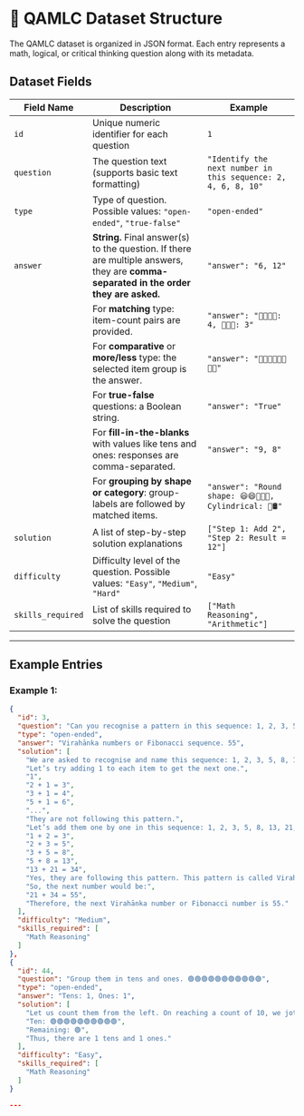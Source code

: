 # 📁 QAMLC Dataset Structure

The QAMLC dataset is organized in JSON format. Each entry represents a math, logical, or critical thinking question along with its metadata.

## Dataset Fields

| Field Name        | Description                                                                               | Example                                                        |
|-------------------|-------------------------------------------------------------------------------------------|----------------------------------------------------------------|
| `id`              | Unique numeric identifier for each question                                                | `1`                                                            |
| `question`        | The question text (supports basic text formatting)                                         | `"Identify the next number in this sequence: 2, 4, 6, 8, 10"`  |
| `type`            | Type of question. Possible values: `"open-ended"`, `"true-false"`                          | `"open-ended"`                                                 |
| `answer`          | **String.** Final answer(s) to the question. If there are multiple answers, they are **comma-separated in the order they are asked.**        | `"answer": "6, 12"`                                                                                       |
|                   | For **matching** type: item-count pairs are provided.                                                                                         | `"answer": "🍪🍪🍪🍪: 4, 🍔🍔🍔: 3"`                                                                        |
|                   | For **comparative** or **more/less** type: the selected item group is the answer.                                                            | `"answer": "🍍🍍🍍🍍🍍🍍🍍🍍"`                                                                               |
|                   | For **true-false** questions: a Boolean string.                                                                                               | `"answer": "True"`                                                                                        |
|                   | For **fill-in-the-blanks** with values like tens and ones: responses are comma-separated.                                                    | `"answer": "9, 8"`                                                                                        |
|                   | For **grouping by shape or category**: group-labels are followed by matched items.                                                           | `"answer": "Round shape: 😃😄🌝🍪🏀, Cylindrical: 🔋🛢️"`                                                    |                                                        |
| `solution`        | A list of step-by-step solution explanations                                               | `["Step 1: Add 2", "Step 2: Result = 12"]`                      |
| `difficulty`      | Difficulty level of the question. Possible values: `"Easy"`, `"Medium"`, `"Hard"`           | `"Easy"`                                                       |
| `skills_required` | List of skills required to solve the question                                              | `["Math Reasoning", "Arithmetic"]`                             |

---

## Example Entries

### Example 1:

```json
{
  "id": 3,
  "question": "Can you recognise a pattern in this sequence: 1, 2, 3, 5, 8, 13, 21, 34. Name this pattern and find the next sequence number.",
  "type": "open-ended",
  "answer": "Virahānka numbers or Fibonacci sequence. 55",
  "solution": [
    "We are asked to recognise and name this sequence: 1, 2, 3, 5, 8, 13, 21, 34. Also, we need to find the next sequence number.",
    "Let’s try adding 1 to each item to get the next one.",
    "1",
    "2 + 1 = 3",
    "3 + 1 = 4",
    "5 + 1 = 6",
    "...",
    "They are not following this pattern.",
    "Let’s add them one by one in this sequence: 1, 2, 3, 5, 8, 13, 21, 34.",
    "1 + 2 = 3",
    "2 + 3 = 5",
    "3 + 5 = 8",
    "5 + 8 = 13",
    "13 + 21 = 34",
    "Yes, they are following this pattern. This pattern is called Virahānka numbers or the Fibonacci sequence.",
    "So, the next number would be:",
    "21 + 34 = 55",
    "Therefore, the next Virahānka number or Fibonacci number is 55."
  ],
  "difficulty": "Medium",
  "skills_required": [
    "Math Reasoning"
  ]
},
{
  "id": 44,
  "question": "Group them in tens and ones. 🟢🟢🟢🟢🟢🟢🟢🟢🟢🟢🟢",
  "type": "open-ended",
  "answer": "Tens: 1, Ones: 1",
  "solution": [
    "Let us count them from the left. On reaching a count of 10, we jot them as tens.",
    "Ten: 🟢🟢🟢🟢🟢🟢🟢🟢🟢🟢",
    "Remaining: 🟢",
    "Thus, there are 1 tens and 1 ones."
  ],
  "difficulty": "Easy",
  "skills_required": [
    "Math Reasoning"
  ]
}

---
